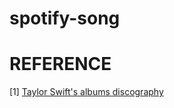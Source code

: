 # spotify-song

# REFERENCE

[1] [Taylor Swift's albums discography](https://en.wikipedia.org/wiki/Taylor_Swift_albums_discography)
